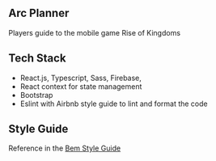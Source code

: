 ## Arc Planner

Players guide to the mobile game Rise of Kingdoms

## Tech Stack

- React.js, Typescript, Sass, Firebase,
- React context for state management
- Bootstrap
- Eslint with Airbnb style guide to lint and format the code

## Style Guide

Reference in the
[Bem Style Guide](http://getbem.com/introduction/)
